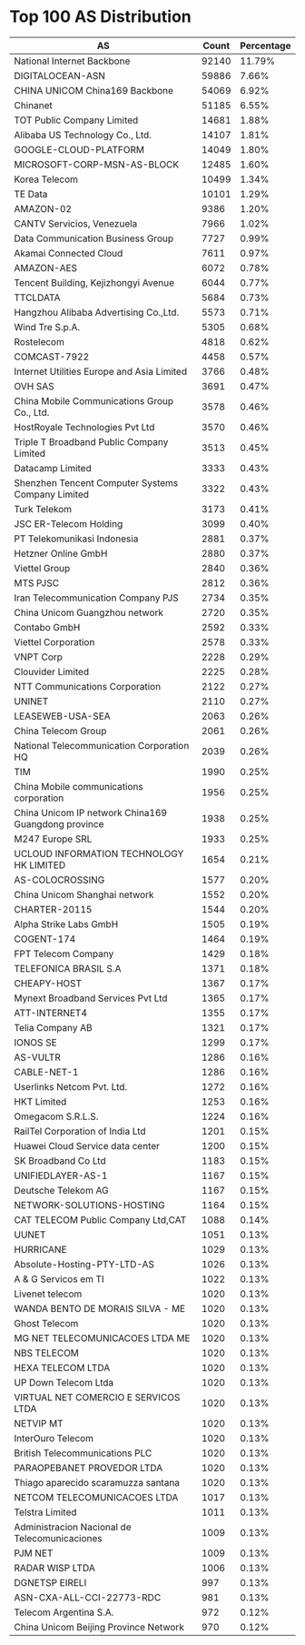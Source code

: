 # Top 100 AS Distribution
| AS | Count | Percentage |
|----|----|----|
| National Internet Backbone | 92140 | 11.79% |
| DIGITALOCEAN-ASN | 59886 | 7.66% |
| CHINA UNICOM China169 Backbone | 54069 | 6.92% |
| Chinanet | 51185 | 6.55% |
| TOT Public Company Limited | 14681 | 1.88% |
| Alibaba US Technology Co., Ltd. | 14107 | 1.81% |
| GOOGLE-CLOUD-PLATFORM | 14049 | 1.80% |
| MICROSOFT-CORP-MSN-AS-BLOCK | 12485 | 1.60% |
| Korea Telecom | 10499 | 1.34% |
| TE Data | 10101 | 1.29% |
| AMAZON-02 | 9386 | 1.20% |
| CANTV Servicios, Venezuela | 7966 | 1.02% |
| Data Communication Business Group | 7727 | 0.99% |
| Akamai Connected Cloud | 7611 | 0.97% |
| AMAZON-AES | 6072 | 0.78% |
| Tencent Building, Kejizhongyi Avenue | 6044 | 0.77% |
| TTCLDATA | 5684 | 0.73% |
| Hangzhou Alibaba Advertising Co.,Ltd. | 5573 | 0.71% |
| Wind Tre S.p.A. | 5305 | 0.68% |
| Rostelecom | 4818 | 0.62% |
| COMCAST-7922 | 4458 | 0.57% |
| Internet Utilities Europe and Asia Limited | 3766 | 0.48% |
| OVH SAS | 3691 | 0.47% |
| China Mobile Communications Group Co., Ltd. | 3578 | 0.46% |
| HostRoyale Technologies Pvt Ltd | 3570 | 0.46% |
| Triple T Broadband Public Company Limited | 3513 | 0.45% |
| Datacamp Limited | 3333 | 0.43% |
| Shenzhen Tencent Computer Systems Company Limited | 3322 | 0.43% |
| Turk Telekom | 3173 | 0.41% |
| JSC ER-Telecom Holding | 3099 | 0.40% |
| PT Telekomunikasi Indonesia | 2881 | 0.37% |
| Hetzner Online GmbH | 2880 | 0.37% |
| Viettel Group | 2840 | 0.36% |
| MTS PJSC | 2812 | 0.36% |
| Iran Telecommunication Company PJS | 2734 | 0.35% |
| China Unicom Guangzhou network | 2720 | 0.35% |
| Contabo GmbH | 2592 | 0.33% |
| Viettel Corporation | 2578 | 0.33% |
| VNPT Corp | 2228 | 0.29% |
| Clouvider Limited | 2225 | 0.28% |
| NTT Communications Corporation | 2122 | 0.27% |
| UNINET | 2110 | 0.27% |
| LEASEWEB-USA-SEA | 2063 | 0.26% |
| China Telecom Group | 2061 | 0.26% |
| National Telecommunication Corporation HQ | 2039 | 0.26% |
| TIM | 1990 | 0.25% |
| China Mobile communications corporation | 1956 | 0.25% |
| China Unicom IP network China169 Guangdong province | 1938 | 0.25% |
| M247 Europe SRL | 1933 | 0.25% |
| UCLOUD INFORMATION TECHNOLOGY HK LIMITED | 1654 | 0.21% |
| AS-COLOCROSSING | 1577 | 0.20% |
| China Unicom Shanghai network | 1552 | 0.20% |
| CHARTER-20115 | 1544 | 0.20% |
| Alpha Strike Labs GmbH | 1505 | 0.19% |
| COGENT-174 | 1464 | 0.19% |
| FPT Telecom Company | 1429 | 0.18% |
| TELEFONICA BRASIL S.A | 1371 | 0.18% |
| CHEAPY-HOST | 1367 | 0.17% |
| Mynext Broadband Services Pvt Ltd | 1365 | 0.17% |
| ATT-INTERNET4 | 1355 | 0.17% |
| Telia Company AB | 1321 | 0.17% |
| IONOS SE | 1299 | 0.17% |
| AS-VULTR | 1286 | 0.16% |
| CABLE-NET-1 | 1286 | 0.16% |
| Userlinks Netcom Pvt. Ltd. | 1272 | 0.16% |
| HKT Limited | 1253 | 0.16% |
| Omegacom S.R.L.S. | 1224 | 0.16% |
| RailTel Corporation of India Ltd | 1201 | 0.15% |
| Huawei Cloud Service data center | 1200 | 0.15% |
| SK Broadband Co Ltd | 1183 | 0.15% |
| UNIFIEDLAYER-AS-1 | 1167 | 0.15% |
| Deutsche Telekom AG | 1167 | 0.15% |
| NETWORK-SOLUTIONS-HOSTING | 1164 | 0.15% |
| CAT TELECOM Public Company Ltd,CAT | 1088 | 0.14% |
| UUNET | 1051 | 0.13% |
| HURRICANE | 1029 | 0.13% |
| Absolute-Hosting-PTY-LTD-AS | 1026 | 0.13% |
| A & G Servicos em TI | 1022 | 0.13% |
| Livenet telecom | 1020 | 0.13% |
| WANDA BENTO DE MORAIS SILVA - ME | 1020 | 0.13% |
| Ghost Telecom | 1020 | 0.13% |
| MG NET TELECOMUNICACOES LTDA ME | 1020 | 0.13% |
| NBS TELECOM | 1020 | 0.13% |
| HEXA TELECOM LTDA | 1020 | 0.13% |
| UP Down Telecom Ltda | 1020 | 0.13% |
| VIRTUAL NET COMERCIO E SERVICOS LTDA | 1020 | 0.13% |
| NETVIP MT | 1020 | 0.13% |
| InterOuro Telecom | 1020 | 0.13% |
| British Telecommunications PLC | 1020 | 0.13% |
| PARAOPEBANET PROVEDOR LTDA | 1020 | 0.13% |
| Thiago aparecido scaramuzza santana | 1020 | 0.13% |
| NETCOM TELECOMUNICACOES LTDA | 1017 | 0.13% |
| Telstra Limited | 1011 | 0.13% |
| Administracion Nacional de Telecomunicaciones | 1009 | 0.13% |
| PJM NET | 1009 | 0.13% |
| RADAR WISP LTDA | 1006 | 0.13% |
| DGNETSP EIRELI | 997 | 0.13% |
| ASN-CXA-ALL-CCI-22773-RDC | 981 | 0.13% |
| Telecom Argentina S.A. | 972 | 0.12% |
| China Unicom Beijing Province Network | 970 | 0.12% |
